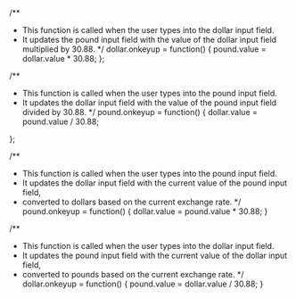 /**
 * This function is called when the user types into the dollar input field.
 * It updates the pound input field with the value of the dollar input field multiplied by 30.88.
 */
dollar.onkeyup = function() {
  pound.value = dollar.value * 30.88;
};

/**
 * This function is called when the user types into the pound input field.
 * It updates the dollar input field with the value of the pound input field divided by 30.88.
 */
pound.onkeyup = function() {
  dollar.value = pound.value / 30.88;

};

/**
 * This function is called when the user types into the pound input field.
 * It updates the dollar input field with the current value of the pound input field, 
 * converted to dollars based on the current exchange rate.
 */
 pound.onkeyup = function() {
    dollar.value = pound.value * 30.88;
}

/**
 * This function is called when the user types into the dollar input field.
 * It updates the pound input field with the current value of the dollar input field, 
 * converted to pounds based on the current exchange rate.
 */
dollar.onkeyup = function() {
    pound.value = dollar.value / 30.88;
}
